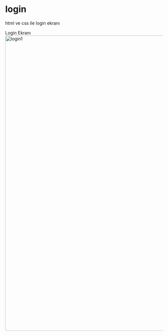 # login
html ve css ile login ekranı

Login Ekranı
<img width="944" alt="login1" src="https://user-images.githubusercontent.com/93713307/229902231-d39caa0f-c15d-4339-b0e9-99c25f93c97c.png">
